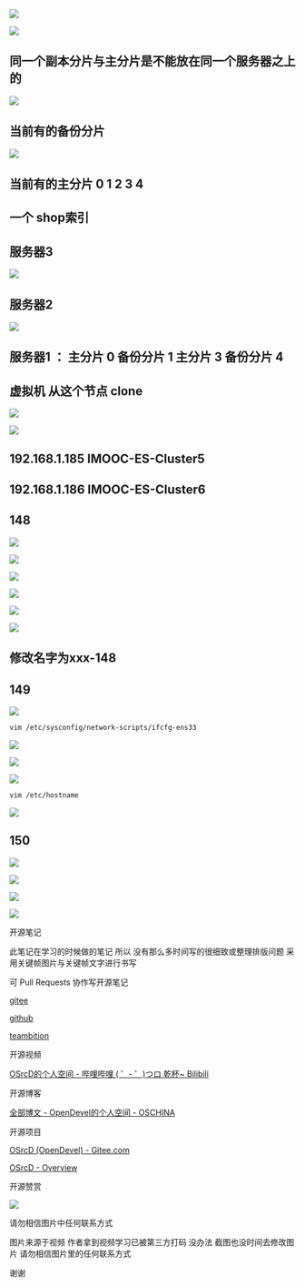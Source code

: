 

![](https://tcs.teambition.net/storage/3121ef7688bdcf9bf8d134ef066de8650991?Signature=eyJhbGciOiJIUzI1NiIsInR5cCI6IkpXVCJ9.eyJBcHBJRCI6IjU5Mzc3MGZmODM5NjMyMDAyZTAzNThmMSIsIl9hcHBJZCI6IjU5Mzc3MGZmODM5NjMyMDAyZTAzNThmMSIsIl9vcmdhbml6YXRpb25JZCI6IiIsImV4cCI6MTYxMDcwMjc1MCwiaWF0IjoxNjEwMDk3OTUwLCJyZXNvdXJjZSI6Ii9zdG9yYWdlLzMxMjFlZjc2ODhiZGNmOWJmOGQxMzRlZjA2NmRlODY1MDk5MSJ9.pekLx23tPk8b_uCjJtVkY2_LE32ybqv91ehFCatfW4I&download=2020-09-17%20175631.png "")

![](https://tcs.teambition.net/storage/3121a204bf393fb4c16215171290d6d64cc1?Signature=eyJhbGciOiJIUzI1NiIsInR5cCI6IkpXVCJ9.eyJBcHBJRCI6IjU5Mzc3MGZmODM5NjMyMDAyZTAzNThmMSIsIl9hcHBJZCI6IjU5Mzc3MGZmODM5NjMyMDAyZTAzNThmMSIsIl9vcmdhbml6YXRpb25JZCI6IiIsImV4cCI6MTYxMDcwMjc1MCwiaWF0IjoxNjEwMDk3OTUwLCJyZXNvdXJjZSI6Ii9zdG9yYWdlLzMxMjFhMjA0YmYzOTNmYjRjMTYyMTUxNzEyOTBkNmQ2NGNjMSJ9.WnnO4yJv32Zg0fAMnUfUql2qkOTLJydaHqaMOL9L9s0&download=image.png "")

## 同一个副本分片与主分片是不能放在同一个服务器之上的

![](https://tcs.teambition.net/storage/3121e8e454cda50416a732743238891a44af?Signature=eyJhbGciOiJIUzI1NiIsInR5cCI6IkpXVCJ9.eyJBcHBJRCI6IjU5Mzc3MGZmODM5NjMyMDAyZTAzNThmMSIsIl9hcHBJZCI6IjU5Mzc3MGZmODM5NjMyMDAyZTAzNThmMSIsIl9vcmdhbml6YXRpb25JZCI6IiIsImV4cCI6MTYxMDcwMjc1MCwiaWF0IjoxNjEwMDk3OTUwLCJyZXNvdXJjZSI6Ii9zdG9yYWdlLzMxMjFlOGU0NTRjZGE1MDQxNmE3MzI3NDMyMzg4OTFhNDRhZiJ9.lFhvTEDppBm6VuM0K0mAdodxS73Q9RpXO8yL3NZvB6k&download=image.png "")

## 当前有的备份分片

![](https://tcs.teambition.net/storage/31210f33c73ee985dbc1045fffbb9ba3252d?Signature=eyJhbGciOiJIUzI1NiIsInR5cCI6IkpXVCJ9.eyJBcHBJRCI6IjU5Mzc3MGZmODM5NjMyMDAyZTAzNThmMSIsIl9hcHBJZCI6IjU5Mzc3MGZmODM5NjMyMDAyZTAzNThmMSIsIl9vcmdhbml6YXRpb25JZCI6IiIsImV4cCI6MTYxMDcwMjc1MCwiaWF0IjoxNjEwMDk3OTUwLCJyZXNvdXJjZSI6Ii9zdG9yYWdlLzMxMjEwZjMzYzczZWU5ODVkYmMxMDQ1ZmZmYmI5YmEzMjUyZCJ9.ByUvsuCmXLKDueVL3Mx9IgzzIfgaT6A4etMOnpa6OhI&download=image.png "")

## 当前有的主分片 0 1 2 3 4

## 一个 shop索引

## 服务器3

![](https://tcs.teambition.net/storage/31212b4e3eccc32992ff041c9b262c2607d9?Signature=eyJhbGciOiJIUzI1NiIsInR5cCI6IkpXVCJ9.eyJBcHBJRCI6IjU5Mzc3MGZmODM5NjMyMDAyZTAzNThmMSIsIl9hcHBJZCI6IjU5Mzc3MGZmODM5NjMyMDAyZTAzNThmMSIsIl9vcmdhbml6YXRpb25JZCI6IiIsImV4cCI6MTYxMDcwMjc1MCwiaWF0IjoxNjEwMDk3OTUwLCJyZXNvdXJjZSI6Ii9zdG9yYWdlLzMxMjEyYjRlM2VjY2MzMjk5MmZmMDQxYzliMjYyYzI2MDdkOSJ9.p4my_0MVoXrCPFl31KmDY62SMGyafc3uH8YcY839X0w&download=image.png "")

## 服务器2

![](https://tcs.teambition.net/storage/312134366f6c15f63cc07b3f18090bc833d8?Signature=eyJhbGciOiJIUzI1NiIsInR5cCI6IkpXVCJ9.eyJBcHBJRCI6IjU5Mzc3MGZmODM5NjMyMDAyZTAzNThmMSIsIl9hcHBJZCI6IjU5Mzc3MGZmODM5NjMyMDAyZTAzNThmMSIsIl9vcmdhbml6YXRpb25JZCI6IiIsImV4cCI6MTYxMDcwMjc1MCwiaWF0IjoxNjEwMDk3OTUwLCJyZXNvdXJjZSI6Ii9zdG9yYWdlLzMxMjEzNDM2NmY2YzE1ZjYzY2MwN2IzZjE4MDkwYmM4MzNkOCJ9.DXmuFwKuyFjj8I3U0d2ap0xeBxXqYk7XGhCZbUDjf5M&download=image.png "")

## 服务器1 ： 主分片 0 备份分片 1 主分片 3 备份分片 4

## 虚拟机 从这个节点 clone

![](https://tcs.teambition.net/storage/3121677a103e528a6a8d5354fb642fdf8cee?Signature=eyJhbGciOiJIUzI1NiIsInR5cCI6IkpXVCJ9.eyJBcHBJRCI6IjU5Mzc3MGZmODM5NjMyMDAyZTAzNThmMSIsIl9hcHBJZCI6IjU5Mzc3MGZmODM5NjMyMDAyZTAzNThmMSIsIl9vcmdhbml6YXRpb25JZCI6IiIsImV4cCI6MTYxMDcwMjc1MCwiaWF0IjoxNjEwMDk3OTUwLCJyZXNvdXJjZSI6Ii9zdG9yYWdlLzMxMjE2NzdhMTAzZTUyOGE2YThkNTM1NGZiNjQyZmRmOGNlZSJ9.2HLx3WYCjILKFDSU-6OpOwuwSQglpe0ah7ysrPDkj2I&download=image.png "")

![](https://tcs.teambition.net/storage/3121c45267bbcf47699a7aa097980add332f?Signature=eyJhbGciOiJIUzI1NiIsInR5cCI6IkpXVCJ9.eyJBcHBJRCI6IjU5Mzc3MGZmODM5NjMyMDAyZTAzNThmMSIsIl9hcHBJZCI6IjU5Mzc3MGZmODM5NjMyMDAyZTAzNThmMSIsIl9vcmdhbml6YXRpb25JZCI6IiIsImV4cCI6MTYxMDcwMjc1MCwiaWF0IjoxNjEwMDk3OTUwLCJyZXNvdXJjZSI6Ii9zdG9yYWdlLzMxMjFjNDUyNjdiYmNmNDc2OTlhN2FhMDk3OTgwYWRkMzMyZiJ9.de4ho7P-aP3IB_3yE0KL5l0yeXJhSfrp50Gcv_iIoNc&download=image.png "")

## 192.168.1.185 IMOOC-ES-Cluster5

## 192.168.1.186 IMOOC-ES-Cluster6

## 148

![](https://tcs.teambition.net/storage/3121d2fec887d37ae69337b767f5b56f8b44?Signature=eyJhbGciOiJIUzI1NiIsInR5cCI6IkpXVCJ9.eyJBcHBJRCI6IjU5Mzc3MGZmODM5NjMyMDAyZTAzNThmMSIsIl9hcHBJZCI6IjU5Mzc3MGZmODM5NjMyMDAyZTAzNThmMSIsIl9vcmdhbml6YXRpb25JZCI6IiIsImV4cCI6MTYxMDcwMjc1MCwiaWF0IjoxNjEwMDk3OTUwLCJyZXNvdXJjZSI6Ii9zdG9yYWdlLzMxMjFkMmZlYzg4N2QzN2FlNjkzMzdiNzY3ZjViNTZmOGI0NCJ9.2PXw-K8VF1_hUr7z9c6HiIJEyVwhjG7y2BgGY2nqJnU&download=image.png "")

![](https://tcs.teambition.net/storage/3121d8512b99d834e04a4514b9b45e6424a6?Signature=eyJhbGciOiJIUzI1NiIsInR5cCI6IkpXVCJ9.eyJBcHBJRCI6IjU5Mzc3MGZmODM5NjMyMDAyZTAzNThmMSIsIl9hcHBJZCI6IjU5Mzc3MGZmODM5NjMyMDAyZTAzNThmMSIsIl9vcmdhbml6YXRpb25JZCI6IiIsImV4cCI6MTYxMDcwMjc1MCwiaWF0IjoxNjEwMDk3OTUwLCJyZXNvdXJjZSI6Ii9zdG9yYWdlLzMxMjFkODUxMmI5OWQ4MzRlMDRhNDUxNGI5YjQ1ZTY0MjRhNiJ9.IxL1bZa5SSJjv1Db8xI-pYCmC03IbSikUIpWgi8RRmI&download=image.png "")

![](https://tcs.teambition.net/storage/3121055ae09b89003952ca6570f26574a370?Signature=eyJhbGciOiJIUzI1NiIsInR5cCI6IkpXVCJ9.eyJBcHBJRCI6IjU5Mzc3MGZmODM5NjMyMDAyZTAzNThmMSIsIl9hcHBJZCI6IjU5Mzc3MGZmODM5NjMyMDAyZTAzNThmMSIsIl9vcmdhbml6YXRpb25JZCI6IiIsImV4cCI6MTYxMDcwMjc1MCwiaWF0IjoxNjEwMDk3OTUwLCJyZXNvdXJjZSI6Ii9zdG9yYWdlLzMxMjEwNTVhZTA5Yjg5MDAzOTUyY2E2NTcwZjI2NTc0YTM3MCJ9.8hJpkdTX89agsS1T53maZWapnQDMzwTJ7-Lxj1adecM&download=image.png "")

![](https://tcs.teambition.net/storage/31212c34314d6c5a27ef27627be7e5f82b6b?Signature=eyJhbGciOiJIUzI1NiIsInR5cCI6IkpXVCJ9.eyJBcHBJRCI6IjU5Mzc3MGZmODM5NjMyMDAyZTAzNThmMSIsIl9hcHBJZCI6IjU5Mzc3MGZmODM5NjMyMDAyZTAzNThmMSIsIl9vcmdhbml6YXRpb25JZCI6IiIsImV4cCI6MTYxMDcwMjc1MCwiaWF0IjoxNjEwMDk3OTUwLCJyZXNvdXJjZSI6Ii9zdG9yYWdlLzMxMjEyYzM0MzE0ZDZjNWEyN2VmMjc2MjdiZTdlNWY4MmI2YiJ9.0RO81oqHwdHhcEUxaxYlsa5zEt4-I_XOrdbEvczVcCI&download=image.png "")

![](https://tcs.teambition.net/storage/3121d64188218fa8186523541f0f44dacfd0?Signature=eyJhbGciOiJIUzI1NiIsInR5cCI6IkpXVCJ9.eyJBcHBJRCI6IjU5Mzc3MGZmODM5NjMyMDAyZTAzNThmMSIsIl9hcHBJZCI6IjU5Mzc3MGZmODM5NjMyMDAyZTAzNThmMSIsIl9vcmdhbml6YXRpb25JZCI6IiIsImV4cCI6MTYxMDcwMjc1MCwiaWF0IjoxNjEwMDk3OTUwLCJyZXNvdXJjZSI6Ii9zdG9yYWdlLzMxMjFkNjQxODgyMThmYTgxODY1MjM1NDFmMGY0NGRhY2ZkMCJ9.Enr9DJuAoJDqYZaOJzaKNlw4OebDxmyvOr0xdR9-MBM&download=image.png "")

![](https://tcs.teambition.net/storage/31218df2e72861c9889f2c55ffcf21599f53?Signature=eyJhbGciOiJIUzI1NiIsInR5cCI6IkpXVCJ9.eyJBcHBJRCI6IjU5Mzc3MGZmODM5NjMyMDAyZTAzNThmMSIsIl9hcHBJZCI6IjU5Mzc3MGZmODM5NjMyMDAyZTAzNThmMSIsIl9vcmdhbml6YXRpb25JZCI6IiIsImV4cCI6MTYxMDcwMjc1MCwiaWF0IjoxNjEwMDk3OTUwLCJyZXNvdXJjZSI6Ii9zdG9yYWdlLzMxMjE4ZGYyZTcyODYxYzk4ODlmMmM1NWZmY2YyMTU5OWY1MyJ9.eQnVc1G39wEFAOqjEx_nD_3FIAFHl3c6ZZPFpCa_ngU&download=image.png "")

## 修改名字为xxx-148

## 149

![](https://tcs.teambition.net/storage/3121e1293ddb41d655d6371522fee95ef60a?Signature=eyJhbGciOiJIUzI1NiIsInR5cCI6IkpXVCJ9.eyJBcHBJRCI6IjU5Mzc3MGZmODM5NjMyMDAyZTAzNThmMSIsIl9hcHBJZCI6IjU5Mzc3MGZmODM5NjMyMDAyZTAzNThmMSIsIl9vcmdhbml6YXRpb25JZCI6IiIsImV4cCI6MTYxMDcwMjc1MCwiaWF0IjoxNjEwMDk3OTUwLCJyZXNvdXJjZSI6Ii9zdG9yYWdlLzMxMjFlMTI5M2RkYjQxZDY1NWQ2MzcxNTIyZmVlOTVlZjYwYSJ9.CE-mN2nfoPUgCl-iEfv8N3PnLWmaSfH0Pr7UwNVdRNs&download=image.png "")

```bash
vim /etc/sysconfig/network-scripts/ifcfg-ens33

```

![](https://tcs.teambition.net/storage/31213353450f991335d6c350787c7c1ea676?Signature=eyJhbGciOiJIUzI1NiIsInR5cCI6IkpXVCJ9.eyJBcHBJRCI6IjU5Mzc3MGZmODM5NjMyMDAyZTAzNThmMSIsIl9hcHBJZCI6IjU5Mzc3MGZmODM5NjMyMDAyZTAzNThmMSIsIl9vcmdhbml6YXRpb25JZCI6IiIsImV4cCI6MTYxMDcwMjc1MCwiaWF0IjoxNjEwMDk3OTUwLCJyZXNvdXJjZSI6Ii9zdG9yYWdlLzMxMjEzMzUzNDUwZjk5MTMzNWQ2YzM1MDc4N2M3YzFlYTY3NiJ9.EIVGTPD9KFJWRCw6McgyiZVpvayN5eqeqtB6cxhs0k8&download=image.png "")

![](https://tcs.teambition.net/storage/312103470a29b69713541b207ad0cbfeaa4e?Signature=eyJhbGciOiJIUzI1NiIsInR5cCI6IkpXVCJ9.eyJBcHBJRCI6IjU5Mzc3MGZmODM5NjMyMDAyZTAzNThmMSIsIl9hcHBJZCI6IjU5Mzc3MGZmODM5NjMyMDAyZTAzNThmMSIsIl9vcmdhbml6YXRpb25JZCI6IiIsImV4cCI6MTYxMDcwMjc1MCwiaWF0IjoxNjEwMDk3OTUwLCJyZXNvdXJjZSI6Ii9zdG9yYWdlLzMxMjEwMzQ3MGEyOWI2OTcxMzU0MWIyMDdhZDBjYmZlYWE0ZSJ9.Sk9Zkxkrbfwn2KBuSssgW9vugclFdy4ARxG2d_bxku4&download=image.png "")

![](https://tcs.teambition.net/storage/31217249de8ee41a67dc229b930653416f75?Signature=eyJhbGciOiJIUzI1NiIsInR5cCI6IkpXVCJ9.eyJBcHBJRCI6IjU5Mzc3MGZmODM5NjMyMDAyZTAzNThmMSIsIl9hcHBJZCI6IjU5Mzc3MGZmODM5NjMyMDAyZTAzNThmMSIsIl9vcmdhbml6YXRpb25JZCI6IiIsImV4cCI6MTYxMDcwMjc1MCwiaWF0IjoxNjEwMDk3OTUwLCJyZXNvdXJjZSI6Ii9zdG9yYWdlLzMxMjE3MjQ5ZGU4ZWU0MWE2N2RjMjI5YjkzMDY1MzQxNmY3NSJ9.vmwmsuc1eUJBgwKqK2_6rMR5rRMl7h7620p2-nYAgGk&download=image.png "")

```bash
vim /etc/hostname 

```

![](https://tcs.teambition.net/storage/31212c3e921b4dfc0ee65adb48460dbb38b9?Signature=eyJhbGciOiJIUzI1NiIsInR5cCI6IkpXVCJ9.eyJBcHBJRCI6IjU5Mzc3MGZmODM5NjMyMDAyZTAzNThmMSIsIl9hcHBJZCI6IjU5Mzc3MGZmODM5NjMyMDAyZTAzNThmMSIsIl9vcmdhbml6YXRpb25JZCI6IiIsImV4cCI6MTYxMDcwMjc1MCwiaWF0IjoxNjEwMDk3OTUwLCJyZXNvdXJjZSI6Ii9zdG9yYWdlLzMxMjEyYzNlOTIxYjRkZmMwZWU2NWFkYjQ4NDYwZGJiMzhiOSJ9.ksMlJ_KW8o4gFvMCNHxly7Bg1q26u8UaP620Hq75oqw&download=image.png "")

## 150

![](https://tcs.teambition.net/storage/3121c3eeb28745e3c430ca8a689dccd3ad19?Signature=eyJhbGciOiJIUzI1NiIsInR5cCI6IkpXVCJ9.eyJBcHBJRCI6IjU5Mzc3MGZmODM5NjMyMDAyZTAzNThmMSIsIl9hcHBJZCI6IjU5Mzc3MGZmODM5NjMyMDAyZTAzNThmMSIsIl9vcmdhbml6YXRpb25JZCI6IiIsImV4cCI6MTYxMDcwMjc1MCwiaWF0IjoxNjEwMDk3OTUwLCJyZXNvdXJjZSI6Ii9zdG9yYWdlLzMxMjFjM2VlYjI4NzQ1ZTNjNDMwY2E4YTY4OWRjY2QzYWQxOSJ9.84-JdalZpcf1SbqA7HY3tByu4K6C_MpLYj9IoaZI_L4&download=image.png "")

![](https://tcs.teambition.net/storage/312108b3b5eb01915409b38de37d65ccccbd?Signature=eyJhbGciOiJIUzI1NiIsInR5cCI6IkpXVCJ9.eyJBcHBJRCI6IjU5Mzc3MGZmODM5NjMyMDAyZTAzNThmMSIsIl9hcHBJZCI6IjU5Mzc3MGZmODM5NjMyMDAyZTAzNThmMSIsIl9vcmdhbml6YXRpb25JZCI6IiIsImV4cCI6MTYxMDcwMjc1MCwiaWF0IjoxNjEwMDk3OTUwLCJyZXNvdXJjZSI6Ii9zdG9yYWdlLzMxMjEwOGIzYjVlYjAxOTE1NDA5YjM4ZGUzN2Q2NWNjY2NiZCJ9.PxzxtST0Vx_nYYT_oZiT9M0XtneczqkQzRhg4GeK_Zc&download=image.png "")

![](https://tcs.teambition.net/storage/31212de709d16656c01c67f5b719f61726e4?Signature=eyJhbGciOiJIUzI1NiIsInR5cCI6IkpXVCJ9.eyJBcHBJRCI6IjU5Mzc3MGZmODM5NjMyMDAyZTAzNThmMSIsIl9hcHBJZCI6IjU5Mzc3MGZmODM5NjMyMDAyZTAzNThmMSIsIl9vcmdhbml6YXRpb25JZCI6IiIsImV4cCI6MTYxMDcwMjc1MCwiaWF0IjoxNjEwMDk3OTUwLCJyZXNvdXJjZSI6Ii9zdG9yYWdlLzMxMjEyZGU3MDlkMTY2NTZjMDFjNjdmNWI3MTlmNjE3MjZlNCJ9.zyJRE7v0M06jQzknpbe5HUJy0b4Q9fwSSklapD8WFrc&download=image.png "")

![](https://tcs.teambition.net/storage/31214e9e2569d0cf6b5907cf0b7fc6ecda42?Signature=eyJhbGciOiJIUzI1NiIsInR5cCI6IkpXVCJ9.eyJBcHBJRCI6IjU5Mzc3MGZmODM5NjMyMDAyZTAzNThmMSIsIl9hcHBJZCI6IjU5Mzc3MGZmODM5NjMyMDAyZTAzNThmMSIsIl9vcmdhbml6YXRpb25JZCI6IiIsImV4cCI6MTYxMDcwMjc1MCwiaWF0IjoxNjEwMDk3OTUwLCJyZXNvdXJjZSI6Ii9zdG9yYWdlLzMxMjE0ZTllMjU2OWQwY2Y2YjU5MDdjZjBiN2ZjNmVjZGE0MiJ9.Zj8QR4LumfYWDm8ewjo8KpeShHRmwHCZSpEpuaI3_iY&download=image.png "")

开源笔记

此笔记在学习的时候做的笔记 所以 没有那么多时间写的很细致或整理排版问题 采用关键帧图片与关键帧文字进行书写 

可 Pull Requests 协作写开源笔记

[gitee](https://gitee.com/opendevel/java-for-linux)

[github](https://github.com/OSrcD/java-for-linux)

[teambition](https://www.teambition.com/project/5ff1a6330b58d3e798744991?from=invite)

开源视频

[OSrcD的个人空间 - 哔哩哔哩 ( ゜- ゜)つロ 乾杯~ Bilibili](https://space.bilibili.com/77266754)

开源博客

[全部博文 - OpenDevel的个人空间 - OSCHINA](https://my.oschina.net/u/4675154?tab=newest&catalogId=0)

开源项目

[OSrcD (OpenDevel) - Gitee.com](https://gitee.com/OpenDevel)

[OSrcD - Overview](https://github.com/OSrcD)

开源赞赏

![](https://tcs.teambition.net/storage/3121aed56e96d914e1046f3b498b493ce232?Signature=eyJhbGciOiJIUzI1NiIsInR5cCI6IkpXVCJ9.eyJBcHBJRCI6IjU5Mzc3MGZmODM5NjMyMDAyZTAzNThmMSIsIl9hcHBJZCI6IjU5Mzc3MGZmODM5NjMyMDAyZTAzNThmMSIsIl9vcmdhbml6YXRpb25JZCI6IiIsImV4cCI6MTYxMDcwMjc1MCwiaWF0IjoxNjEwMDk3OTUwLCJyZXNvdXJjZSI6Ii9zdG9yYWdlLzMxMjFhZWQ1NmU5NmQ5MTRlMTA0NmYzYjQ5OGI0OTNjZTIzMiJ9.Js2NfTxrLe1jVYH55UP37cyxuLUbkt6Ak44rZ2zHP_0&download=image.png "")

请勿相信图片中任何联系方式

图片来源于视频 作者拿到视频学习已被第三方打码 没办法 截图也没时间去修改图片 请勿相信图片里的任何联系方式

谢谢

